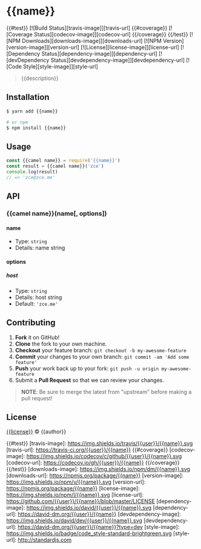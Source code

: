# {{name}}

{{#test}}
[![Build Status][travis-image]][travis-url]
{{#coverage}}
[![Coverage Status][codecov-image]][codecov-url]
{{/coverage}}
{{/test}}
[![NPM Downloads][downloads-image]][downloads-url]
[![NPM Version][version-image]][version-url]
[![License][license-image]][license-url]
[![Dependency Status][dependency-image]][dependency-url]
[![devDependency Status][devdependency-image]][devdependency-url]
[![Code Style][style-image]][style-url]

> {{description}}

## Installation

```sh
$ yarn add {{name}}

# or npm
$ npm install {{name}}
```

## Usage

```js
const {{camel name}} = require('{{name}}')
const result = {{camel name}}('zce')
console.log(result)
// => 'zce@zce.me'
```

## API

### {{camel name}}(name[, options])

#### name

- Type: `string`
- Details: name string

#### options

##### host

- Type: `string`
- Details: host string
- Default: `'zce.me'`

## Contributing

1. **Fork** it on GitHub!
2. **Clone** the fork to your own machine.
3. **Checkout** your feature branch: `git checkout -b my-awesome-feature`
4. **Commit** your changes to your own branch: `git commit -am 'Add some feature'`
5. **Push** your work back up to your fork: `git push -u origin my-awesome-feature`
6. Submit a **Pull Request** so that we can review your changes.

> **NOTE**: Be sure to merge the latest from "upstream" before making a pull request!

## License

[{{license}}](LICENSE) &copy; {{author}}



{{#test}}
[travis-image]: https://img.shields.io/travis/{{user}}/{{name}}.svg
[travis-url]: https://travis-ci.org/{{user}}/{{name}}
{{#coverage}}
[codecov-image]: https://img.shields.io/codecov/c/github/{{user}}/{{name}}.svg
[codecov-url]: https://codecov.io/gh/{{user}}/{{name}}
{{/coverage}}
{{/test}}
[downloads-image]: https://img.shields.io/npm/dm/{{name}}.svg
[downloads-url]: https://npmjs.org/package/{{name}}
[version-image]: https://img.shields.io/npm/v/{{name}}.svg
[version-url]: https://npmjs.org/package/{{name}}
[license-image]: https://img.shields.io/npm/l/{{name}}.svg
[license-url]: https://github.com/{{user}}/{{name}}/blob/master/LICENSE
[dependency-image]: https://img.shields.io/david/{{user}}/{{name}}.svg
[dependency-url]: https://david-dm.org/{{user}}/{{name}}
[devdependency-image]: https://img.shields.io/david/dev/{{user}}/{{name}}.svg
[devdependency-url]: https://david-dm.org/{{user}}/{{name}}?type=dev
[style-image]: https://img.shields.io/badge/code_style-standard-brightgreen.svg
[style-url]: http://standardjs.com
